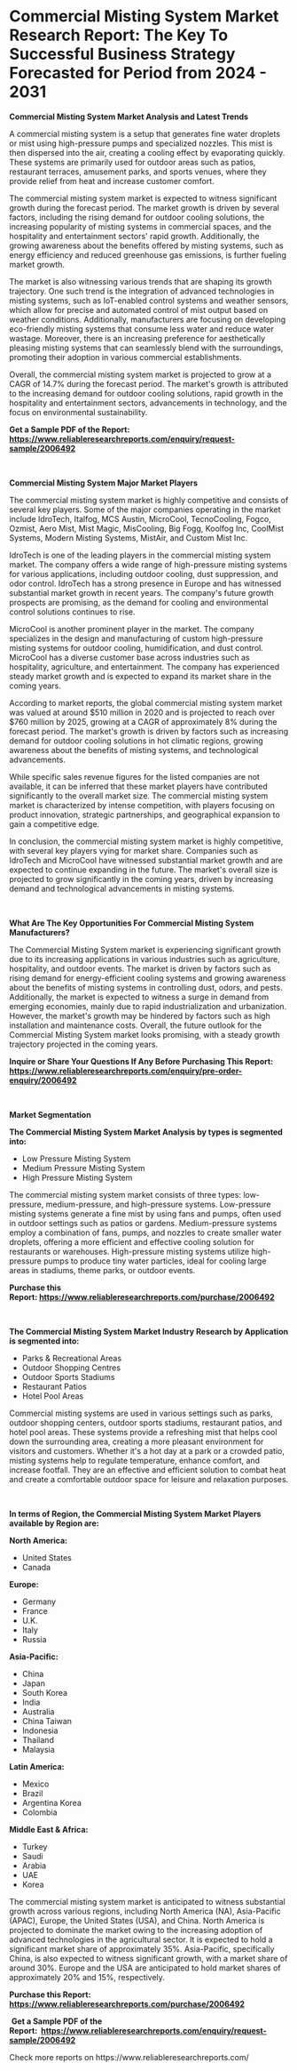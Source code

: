 <p><h1>Commercial Misting System Market Research Report: The Key To Successful Business Strategy Forecasted for Period from 2024 - 2031</h1></p><p><strong>Commercial Misting System Market Analysis and Latest Trends</strong></p>
<p><p>A commercial misting system is a setup that generates fine water droplets or mist using high-pressure pumps and specialized nozzles. This mist is then dispersed into the air, creating a cooling effect by evaporating quickly. These systems are primarily used for outdoor areas such as patios, restaurant terraces, amusement parks, and sports venues, where they provide relief from heat and increase customer comfort.</p><p>The commercial misting system market is expected to witness significant growth during the forecast period. The market growth is driven by several factors, including the rising demand for outdoor cooling solutions, the increasing popularity of misting systems in commercial spaces, and the hospitality and entertainment sectors' rapid growth. Additionally, the growing awareness about the benefits offered by misting systems, such as energy efficiency and reduced greenhouse gas emissions, is further fueling market growth.</p><p>The market is also witnessing various trends that are shaping its growth trajectory. One such trend is the integration of advanced technologies in misting systems, such as IoT-enabled control systems and weather sensors, which allow for precise and automated control of mist output based on weather conditions. Additionally, manufacturers are focusing on developing eco-friendly misting systems that consume less water and reduce water wastage. Moreover, there is an increasing preference for aesthetically pleasing misting systems that can seamlessly blend with the surroundings, promoting their adoption in various commercial establishments.</p><p>Overall, the commercial misting system market is projected to grow at a CAGR of 14.7% during the forecast period. The market's growth is attributed to the increasing demand for outdoor cooling solutions, rapid growth in the hospitality and entertainment sectors, advancements in technology, and the focus on environmental sustainability.</p></p>
<p><strong>Get a Sample PDF of the Report:&nbsp; <a href="https://www.reliableresearchreports.com/enquiry/request-sample/2006492">https://www.reliableresearchreports.com/enquiry/request-sample/2006492</a></strong></p>
<p>&nbsp;</p>
<p><strong>Commercial Misting System Major Market Players</strong></p>
<p><p>The commercial misting system market is highly competitive and consists of several key players. Some of the major companies operating in the market include IdroTech, Italfog, MCS Austin, MicroCool, TecnoCooling, Fogco, Ozmist, Aero Mist, Mist Magic, MisCooling, Big Fogg, Koolfog Inc, CoolMist Systems, Modern Misting Systems, MistAir, and Custom Mist Inc.</p><p>IdroTech is one of the leading players in the commercial misting system market. The company offers a wide range of high-pressure misting systems for various applications, including outdoor cooling, dust suppression, and odor control. IdroTech has a strong presence in Europe and has witnessed substantial market growth in recent years. The company's future growth prospects are promising, as the demand for cooling and environmental control solutions continues to rise.</p><p>MicroCool is another prominent player in the market. The company specializes in the design and manufacturing of custom high-pressure misting systems for outdoor cooling, humidification, and dust control. MicroCool has a diverse customer base across industries such as hospitality, agriculture, and entertainment. The company has experienced steady market growth and is expected to expand its market share in the coming years.</p><p>According to market reports, the global commercial misting system market was valued at around $510 million in 2020 and is projected to reach over $760 million by 2025, growing at a CAGR of approximately 8% during the forecast period. The market's growth is driven by factors such as increasing demand for outdoor cooling solutions in hot climatic regions, growing awareness about the benefits of misting systems, and technological advancements.</p><p>While specific sales revenue figures for the listed companies are not available, it can be inferred that these market players have contributed significantly to the overall market size. The commercial misting system market is characterized by intense competition, with players focusing on product innovation, strategic partnerships, and geographical expansion to gain a competitive edge.</p><p>In conclusion, the commercial misting system market is highly competitive, with several key players vying for market share. Companies such as IdroTech and MicroCool have witnessed substantial market growth and are expected to continue expanding in the future. The market's overall size is projected to grow significantly in the coming years, driven by increasing demand and technological advancements in misting systems.</p></p>
<p>&nbsp;</p>
<p><strong>What Are The Key Opportunities For Commercial Misting System Manufacturers?</strong></p>
<p><p>The Commercial Misting System market is experiencing significant growth due to its increasing applications in various industries such as agriculture, hospitality, and outdoor events. The market is driven by factors such as rising demand for energy-efficient cooling systems and growing awareness about the benefits of misting systems in controlling dust, odors, and pests. Additionally, the market is expected to witness a surge in demand from emerging economies, mainly due to rapid industrialization and urbanization. However, the market's growth may be hindered by factors such as high installation and maintenance costs. Overall, the future outlook for the Commercial Misting System market looks promising, with a steady growth trajectory projected in the coming years.</p></p>
<p><strong>Inquire or Share Your Questions If Any Before Purchasing This Report: <a href="https://www.reliableresearchreports.com/enquiry/pre-order-enquiry/2006492">https://www.reliableresearchreports.com/enquiry/pre-order-enquiry/2006492</a></strong></p>
<p>&nbsp;</p>
<p><strong>Market Segmentation</strong></p>
<p><strong>The Commercial Misting System Market Analysis by types is segmented into:</strong></p>
<p><ul><li>Low Pressure Misting System</li><li>Medium Pressure Misting System</li><li>High Pressure Misting System</li></ul></p>
<p><p>The commercial misting system market consists of three types: low-pressure, medium-pressure, and high-pressure systems. Low-pressure misting systems generate a fine mist by using fans and pumps, often used in outdoor settings such as patios or gardens. Medium-pressure systems employ a combination of fans, pumps, and nozzles to create smaller water droplets, offering a more efficient and effective cooling solution for restaurants or warehouses. High-pressure misting systems utilize high-pressure pumps to produce tiny water particles, ideal for cooling large areas in stadiums, theme parks, or outdoor events.</p></p>
<p><strong>Purchase this Report:&nbsp;<a href="https://www.reliableresearchreports.com/purchase/2006492">https://www.reliableresearchreports.com/purchase/2006492</a></strong></p>
<p>&nbsp;</p>
<p><strong>The Commercial Misting System Market Industry Research by Application is segmented into:</strong></p>
<p><ul><li>Parks & Recreational Areas</li><li>Outdoor Shopping Centres</li><li>Outdoor Sports Stadiums</li><li>Restaurant Patios</li><li>Hotel Pool Areas</li></ul></p>
<p><p>Commercial misting systems are used in various settings such as parks, outdoor shopping centers, outdoor sports stadiums, restaurant patios, and hotel pool areas. These systems provide a refreshing mist that helps cool down the surrounding area, creating a more pleasant environment for visitors and customers. Whether it's a hot day at a park or a crowded patio, misting systems help to regulate temperature, enhance comfort, and increase footfall. They are an effective and efficient solution to combat heat and create a comfortable outdoor space for leisure and relaxation purposes.</p></p>
<p>&nbsp;</p>
<p><strong>In terms of Region, the Commercial Misting System Market Players available by Region are:</strong></p>
<p>
    <p> <strong> North America: </strong>
        <ul>
            <li>United States</li>
            <li>Canada</li>
        </ul>
        </p> 
    <p> <strong> Europe: </strong>
        <ul>
            <li>Germany</li>
            <li>France</li>
            <li>U.K.</li>
            <li>Italy</li>
            <li>Russia</li>
        </ul>
        </p> 
    <p> <strong> Asia-Pacific: </strong>
        <ul>
            <li>China</li>
            <li>Japan</li>
            <li>South Korea</li>
            <li>India</li>
            <li>Australia</li>
            <li>China Taiwan</li>
            <li>Indonesia</li>
            <li>Thailand</li>
            <li>Malaysia</li>
        </ul>
        </p> 
    <p> <strong> Latin America: </strong>
        <ul>
            <li>Mexico</li>
            <li>Brazil</li>
            <li>Argentina Korea</li>
            <li>Colombia</li>
        </ul>
        </p> 
    <p> <strong> Middle East & Africa: </strong>
        <ul>
            <li>Turkey</li>
            <li>Saudi</li>
            <li>Arabia</li>
            <li>UAE</li>
            <li>Korea</li>
        </ul>
    </p>
    </p>
<p><p>The commercial misting system market is anticipated to witness substantial growth across various regions, including North America (NA), Asia-Pacific (APAC), Europe, the United States (USA), and China. North America is projected to dominate the market owing to the increasing adoption of advanced technologies in the agricultural sector. It is expected to hold a significant market share of approximately 35%. Asia-Pacific, specifically China, is also expected to witness significant growth, with a market share of around 30%. Europe and the USA are anticipated to hold market shares of approximately 20% and 15%, respectively.</p></p>
<p><strong>Purchase this Report: <a href="https://www.reliableresearchreports.com/purchase/2006492">https://www.reliableresearchreports.com/purchase/2006492</a></strong></p>
<p>&nbsp;<strong>Get a Sample PDF of the Report:&nbsp;&nbsp;<a href="https://www.reliableresearchreports.com/enquiry/request-sample/2006492">https://www.reliableresearchreports.com/enquiry/request-sample/2006492</a></strong></p>
<p><strong></strong></p>
<p>Check more reports on https://www.reliableresearchreports.com/</p>